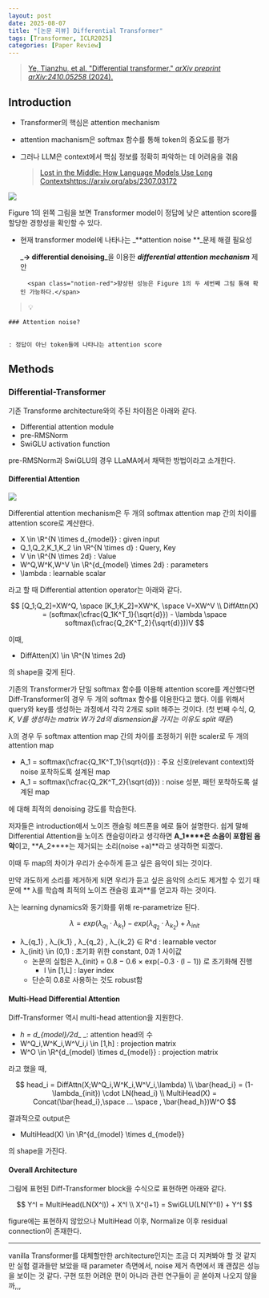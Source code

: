 ```yaml
---
layout: post
date: 2025-08-07
title: "[논문 리뷰] Differential Transformer"
tags: [Transformer, ICLR2025]
categories: [Paper Review]
---
```


> [Ye, Tianzhu, et al. "Differential transformer." ](https://arxiv.org/abs/2410.05258)[_arXiv preprint arXiv:2410.05258_](https://arxiv.org/abs/2410.05258)[ (2024).](https://arxiv.org/abs/2410.05258)



## Introduction

- Transformer의 핵심은 attention mechanism
- attention machanism은 softmax 함수를 통해 token의 중요도를 평가
- 그러나 LLM은 context에서 핵심 정보를 정확히 파악하는 데 어려움을 겪음

	> [Lost in the Middle: How Language Models Use Long Contextshttps://arxiv.org/abs/2307.03172](https://arxiv.org/abs/2307.03172)


![](https://prod-files-secure.s3.us-west-2.amazonaws.com/542b861c-36a8-4051-84e5-8804b6728dba/9083ea56-691a-4752-ae26-47f403431ac8/image.png?X-Amz-Algorithm=AWS4-HMAC-SHA256&X-Amz-Content-Sha256=UNSIGNED-PAYLOAD&X-Amz-Credential=ASIAZI2LB46623MUUECJ%2F20250831%2Fus-west-2%2Fs3%2Faws4_request&X-Amz-Date=20250831T210049Z&X-Amz-Expires=3600&X-Amz-Security-Token=IQoJb3JpZ2luX2VjEJ3%2F%2F%2F%2F%2F%2F%2F%2F%2F%2FwEaCXVzLXdlc3QtMiJHMEUCIQDcN%2F8NwIxRz3FG9G3v0WTBsK5kwL37ENWmLkbJdmBbdAIgLKNIf3Hfem67jZ8V%2FR9RrpdF2LcDhSouOaWInnSA%2FmUqiAQI9v%2F%2F%2F%2F%2F%2F%2F%2F%2F%2FARAAGgw2Mzc0MjMxODM4MDUiDCnoh0rgLqM2BS5LVCrcA%2FG5VcIXk9R4Os9ePtGZMBZYfqew%2B6jYl%2FMZ%2BG1gHmduODXniPHPRDD2Uod20Nent2V6wn2RKo%2B4YFQBsJNCHOMAhdjm8C3q%2BES75ofucfHME6XBq8NKNZ0d04VHORcOpe1BFtJnLyAVyiLxeOJzQgcyAg9%2BRqSVEwJ1PidIb1RpNYtzE2dRJ2Tq5ZahS9S8gUJw6rVwhBTdJs1X%2Fn6kaH%2BaxkcsCqGsXaLrbct774GVLY70X1AZb7%2Fp6bAkcFlg3h2WCF%2F6F9HWnLpIYak3TqOKJ3rnrwJilag%2FfudlXGxy9VWNDO7sxCYaZqw2BotQ%2BgrzAPZeiyx5Eu5qYBazb9wKp25I32pYfYAjxZIYpvUSbzOdnQG%2BpLyJYBCo6eEL%2BmFv3S8T1%2FBrEMJXXsI1alrc5vsW1ETLJw%2FWeEWvZjcglBx9ir3UM1HVwcg6uHzI7grjJqzhE7YKQ5QbREYzr796zelhR51kMBTcK50xZTYwQAtcjPKT97wsCwnCMhVitLQhMLciI58i5iQt1%2BKU52k94z9N0fwYgwu2lir2tdu0vVjc1wi4Lv3xpHQl3iIRUeURiIm6jT528WB4WCWb%2BxqOVh5i6KNmhdnqWvRXffLicuw4mg2XQKbqmtL1MN%2Fs0sUGOqUBZdR%2FNSnDzmI2zo5X%2FWz5Sg999YQ1qrdPuVRv9r509%2BDDTUaS%2FK4aFW4XzuDFQ%2BG8mcn3qr6jRJ5i7%2BdpQp1eRuO%2F8NcnT2NTeOEWBWPnkHgbz93KuM8QYlNxDXdsbxztmH3Ctl%2FWuPsruQpfHAmOOQfZXDZo5ywMkiYKFLgdDZHlqct%2FNpUr5qxg5%2F2%2B5uxWaqhwywP8YbhPhTsbI%2FVINkyWbxpq&X-Amz-Signature=94f3b6ad171fda0124fe5b8e48507487499eda62115f8b04fe4918c119062242&X-Amz-SignedHeaders=host&x-amz-checksum-mode=ENABLED&x-id=GetObject)


Figure 1의 왼쪽 그림을 보면 Transformer model이 정답에 낮은 attention score를 할당한 경향성을 확인할 수 있다.

- 현재 transformer model에 나타나는 _**attention noise **_문제 해결 필요성

	_**→ differential denoising**_을 이용한 _**differential attention mechanism**_ 제안


		<span class="notion-red">향상된 성능은 Figure 1의 두 세번째 그림 통해 확인 가능하다.</span>


> 💡 


	### Attention noise?


	: 정답이 아닌 token들에 나타나는 attention score



## Methods



### Differential-Transformer


기존 Transforme architecture와의 주된 차이점은 아래와 같다.

- Differential attention module
- pre-RMSNorm
- SwiGLU activation function

pre-RMSNorm과 SwiGLU의 경우 LLaMA에서 채택한 방법이라고 소개한다.



#### Differential Attention


![](https://prod-files-secure.s3.us-west-2.amazonaws.com/542b861c-36a8-4051-84e5-8804b6728dba/116d70b2-1963-4810-9167-f4c7d8a06e8f/image.png?X-Amz-Algorithm=AWS4-HMAC-SHA256&X-Amz-Content-Sha256=UNSIGNED-PAYLOAD&X-Amz-Credential=ASIAZI2LB46623MUUECJ%2F20250831%2Fus-west-2%2Fs3%2Faws4_request&X-Amz-Date=20250831T210049Z&X-Amz-Expires=3600&X-Amz-Security-Token=IQoJb3JpZ2luX2VjEJ3%2F%2F%2F%2F%2F%2F%2F%2F%2F%2FwEaCXVzLXdlc3QtMiJHMEUCIQDcN%2F8NwIxRz3FG9G3v0WTBsK5kwL37ENWmLkbJdmBbdAIgLKNIf3Hfem67jZ8V%2FR9RrpdF2LcDhSouOaWInnSA%2FmUqiAQI9v%2F%2F%2F%2F%2F%2F%2F%2F%2F%2FARAAGgw2Mzc0MjMxODM4MDUiDCnoh0rgLqM2BS5LVCrcA%2FG5VcIXk9R4Os9ePtGZMBZYfqew%2B6jYl%2FMZ%2BG1gHmduODXniPHPRDD2Uod20Nent2V6wn2RKo%2B4YFQBsJNCHOMAhdjm8C3q%2BES75ofucfHME6XBq8NKNZ0d04VHORcOpe1BFtJnLyAVyiLxeOJzQgcyAg9%2BRqSVEwJ1PidIb1RpNYtzE2dRJ2Tq5ZahS9S8gUJw6rVwhBTdJs1X%2Fn6kaH%2BaxkcsCqGsXaLrbct774GVLY70X1AZb7%2Fp6bAkcFlg3h2WCF%2F6F9HWnLpIYak3TqOKJ3rnrwJilag%2FfudlXGxy9VWNDO7sxCYaZqw2BotQ%2BgrzAPZeiyx5Eu5qYBazb9wKp25I32pYfYAjxZIYpvUSbzOdnQG%2BpLyJYBCo6eEL%2BmFv3S8T1%2FBrEMJXXsI1alrc5vsW1ETLJw%2FWeEWvZjcglBx9ir3UM1HVwcg6uHzI7grjJqzhE7YKQ5QbREYzr796zelhR51kMBTcK50xZTYwQAtcjPKT97wsCwnCMhVitLQhMLciI58i5iQt1%2BKU52k94z9N0fwYgwu2lir2tdu0vVjc1wi4Lv3xpHQl3iIRUeURiIm6jT528WB4WCWb%2BxqOVh5i6KNmhdnqWvRXffLicuw4mg2XQKbqmtL1MN%2Fs0sUGOqUBZdR%2FNSnDzmI2zo5X%2FWz5Sg999YQ1qrdPuVRv9r509%2BDDTUaS%2FK4aFW4XzuDFQ%2BG8mcn3qr6jRJ5i7%2BdpQp1eRuO%2F8NcnT2NTeOEWBWPnkHgbz93KuM8QYlNxDXdsbxztmH3Ctl%2FWuPsruQpfHAmOOQfZXDZo5ywMkiYKFLgdDZHlqct%2FNpUr5qxg5%2F2%2B5uxWaqhwywP8YbhPhTsbI%2FVINkyWbxpq&X-Amz-Signature=3fee80a6b6388c0c7ed28337d7640aa86c797179569ceef50ef71bd06ce75199&X-Amz-SignedHeaders=host&x-amz-checksum-mode=ENABLED&x-id=GetObject)


Differential attention mechanism은 두 개의 softmax attention map 간의 차이를 attention score로 계산한다.

- X \in \R^{N \times d\_{model}} : given input
- Q\_1,Q\_2,K\_1,K\_2 \in \R^{N \times d} : Query, Key
- V \in \R^{N \times 2d} : Value
- W^Q,W^K,W^V \in \R^{d\_{model} \times 2d} : parameters
- \lambda : learnable scalar

라고 할 때 Differential attention operator는 아래와 같다.


$$
[Q_1;Q_2]=XW^Q, \space [K_1;K_2]=XW^K, \space V=XW^V \\
DiffAttn(X) = (softmax(\cfrac{Q_1K^T_1}{\sqrt{d}}) - \lambda \space softmax(\cfrac{Q_2K^T_2}{\sqrt{d}}))V
$$


이때,

- DiffAtten(X) \in \R^{N \times 2d}

의 shape을 갖게 된다.


기존의 Transformer가 단일 softmax 함수를 이용해 attention score를 계산했다면 Diff-Transformer의 경우 두 개의 softmax 함수를 이용한다고 했다. 이를 위해서 query와 key를 생성하는 과정에서 각각 2개로 split 해주는 것이다. <span class="notion-red">(첫 번째 수식, </span><span class="notion-red">_Q, K, V를 생성하는 matrix W가 2d의 dismension을 가지는 이유도 split 때문_</span><span class="notion-red">)</span>


 λ의 경우 두 softmax attention map 간의 차이를 조정하기 위한 scaler로 두 개의 attention map

- A\_1 = softmax(\cfrac{Q\_1K^T\_1}{\sqrt{d}}) : 주요 신호(relevant context)와 noise 포착하도록 설계된 map
- A\_1 = softmax(\cfrac{Q\_2K^T\_2}{\sqrt{d}}) : noise 성분, 패턴 포착하도록 설계된 map 

에 대해 최적의 denoising 강도를 학습한다.


저자들은 introduction에서 노이즈 캔슬링 헤드폰을 예로 들어 설명한다. 쉽게 말해 Differential Attention을 노이즈 캔슬링이라고 생각하면 **A\_1****은 소음이 포함된 음악**이고, **A\_2****는 제거되는 소리(noise +a)**라고 생각하면 되겠다. 


이때 두 map의 차이가 우리가 순수하게 듣고 싶은 음악이 되는 것이다. 


만약 과도하게 소리를 제거하게 되면 우리가 듣고 싶은 음악의 소리도 제거할 수 있기 때문에 ** λ를 학습해 최적의 노이즈 캔슬링 효과**를 얻고자 하는 것이다.


λ는 learning dynamics와 동기화를 위해 re-parametrize 된다.


$$
\lambda = exp(\lambda_{q_1} \cdot \lambda_{k_1}) - exp(\lambda_{q_2} \cdot \lambda_{k_2}) + \lambda_{init}
$$

- λ\_{q\_1} , λ\_{k\_1} , λ\_{q\_2} , λ\_{k\_2} ∈ R^d : learnable vector
- λ\_{init} \in (0,1) : 초기화 위한 constant, 0과 1 사이값
	- 논문의 실험은 λ\_{init} = 0.8 − 0.6 × exp(−0.3 · (l − 1)) 로 초기화해 진행
		- l \in [1,L] : layer index
	- 단순히 0.8로 사용하는 것도 robust함


#### **Multi-Head Differential Attention**


Diff-Transformer 역시 multi-head attention을 지원한다.

- _h = d\_{model}/2d__ _: attention head의 수
- W^Q\_i,W^K\_i,W^V\_i,i \in [1,h] : projection matrix
- W^O \in \R^{d\_{model} \times d\_{model}} : projection matrix

라고 했을 때,


$$
head_i = DiffAttn(X;W^Q_i,W^K_i,W^V_i,\lambda) \\
\bar{head_i} = (1-\lambda_{init}) \cdot LN(head_i) \\
MultiHead(X) = Concat(\bar{head_i},\space ... \space , \bar{head_h})W^O
$$


결과적으로 output은

- MultiHead(X) \in \R^{d\_{model} \times d\_{model}}

의 shape을 가진다.



#### Overall Architecture


그림에 표현된 Diff-Transformer block을 수식으로 표현하면 아래와 같다.


$$
Y^l = MultiHead(LN(X^l)) + X^l \\
X^{l+1} = SwiGLU(LN(Y^l)) + Y^l
$$


figure에는 표현하지 않았으나 MultiHead 이후, Normalize 이후 residual connection이 존재한다.


---


vanilla Transformer를 대체할만한 architecture인지는 조금 더 지켜봐야 할 것 같지만 실험 결과들만 보았을 때 parameter 측면에서, noise 제거 측면에서 꽤 괜찮은 성능을 보이는 것 같다. 구현 또한 어려운 편이 아니라 관련 연구들이 곧 쏟아져 나오지 않을까,,,

